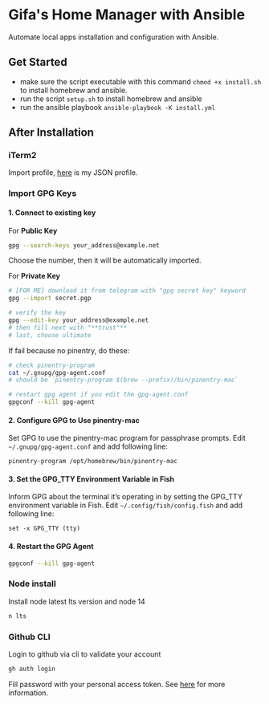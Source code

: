 # Gifa's Home Manager with Ansible

Automate local apps installation and configuration with Ansible.

## Get Started

- make sure the script executable with this command `chmod +x install.sh` to install homebrew and ansible.
- run the script `setup.sh` to install homebrew and ansible
- run the ansible playbook `ansible-playbook -K install.yml`

## After Installation

### iTerm2

Import profile, [here](https://gist.github.com/gifaeriyanto/1c2cfea240fdcf9360afe9cb51ae5a4b) is my JSON profile.

### Import GPG Keys

#### 1. Connect to existing key

For **Public Key**

```bash
gpg --search-keys your_address@example.net
```

Choose the number, then it will be automatically imported.

For **Private Key**

```bash
# [FOR ME] download it from telegram with "gpg secret key" keyword
gpg --import secret.pgp

# verify the key
gpg --edit-key your_address@example.net
# then fill next with "**trust"**
# last, choose ultimate
```

If fail because no pinentry, do these:

```bash
# check pinentry-program
cat ~/.gnupg/gpg-agent.conf
# should be `pinentry-program $(brew --prefix)/bin/pinentry-mac`

# restart gpg agent if you edit the gpg-agent.conf
gpgconf --kill gpg-agent
```

#### 2. Configure GPG to Use pinentry-mac

Set GPG to use the pinentry-mac program for passphrase prompts. Edit `~/.gnupg/gpg-agent.conf` and add following line:

```
pinentry-program /opt/homebrew/bin/pinentry-mac
```

#### 3. Set the GPG_TTY Environment Variable in Fish

Inform GPG about the terminal it’s operating in by setting the GPG_TTY environment variable in Fish. Edit `~/.config/fish/config.fish` and add following line:

```
set -x GPG_TTY (tty)
```

#### 4. Restart the GPG Agent

```bash
gpgconf --kill gpg-agent
```

### Node install

Install node latest lts version and node 14

```bash
n lts
```

### Github CLI

Login to github via cli to validate your account

```bash
gh auth login
```

Fill password with your personal access token. See [here](https://docs.github.com/en/authentication/keeping-your-account-and-data-secure/creating-a-personal-access-token) for more information.
